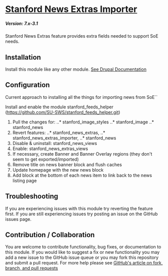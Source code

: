 # [Stanford News Extras Importer](https://github.com/SU-SWS/stanford_news)
##### Version: 7.x-3.1

Stanford News Extras feature provides extra fields needed to support SoE needs.

Installation
---

Install this module like any other module. [See Drupal Documentation](https://drupal.org/documentation/install/modules-themes/modules-7)

Configuration
-------------
Current approach to installing all the things for importing news from SoE``

 Install and enable the module stanford_feeds_helper (https://github.com/SU-SWS/stanford_feeds_helper.git)
1. Pull the changes for:
..* stanford_image_styles
..* stanford_image
..* stanford_news
2. Revert features:
..* stanford_news_extras,
..* stanford_news_extras_importer,
..* stanford_news
3. Disable & uninstall: stanford_news_views
4. Enable: stanford_news_extras_views
5. If necessary, create Banner and Banner Overlay regions (they don't seem to get exported/imported)
6. Remove title on news banner block and flush caches
7. Update homepage with the new news block
8. Add block at the bottom of each news item to link back to the news listing page


Troubleshooting
---

If you are experiencing issues with this module try reverting the feature first. If you are still experiencing issues try posting an issue on the GitHub issues page.

Contribution / Collaboration
---

You are welcome to contribute functionality, bug fixes, or documentation to this module. If you would like to suggest a fix or new functionality you may add a new issue to the GitHub issue queue or you may fork this repository and submit a pull request. For more help please see [GitHub's article on fork, branch, and pull requests](https://help.github.com/articles/using-pull-requests)
